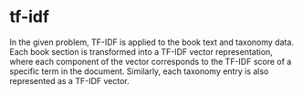 # tf-idf

In the given problem, TF-IDF is applied to the book text and taxonomy data. Each book section is transformed into a TF-IDF vector representation, where each component of the vector corresponds to the TF-IDF score of a specific term in the document. Similarly, each taxonomy entry is also represented as a TF-IDF vector.
